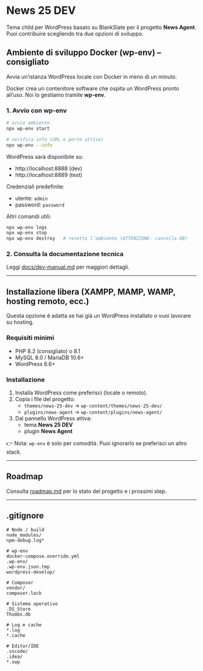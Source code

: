 # News 25 DEV

Tema child per WordPress basato su BlankSlate per il progetto **News Agent**.  
Puoi contribuire scegliendo tra due opzioni di sviluppo.

## Ambiente di sviluppo Docker (wp-env) – consigliato
Avvia un’istanza WordPress locale con Docker in meno di un minuto.

Docker crea un contenitore software che ospita un WordPress pronto all’uso. Noi lo gestiamo tramite **wp-env**.

### 1. Avvio con wp-env
```bash
# avvio ambiente
npx wp-env start

# verifica info (URL e porte attive)
npx wp-env --info
```

WordPress sarà disponibile su:
- http://localhost:8888 (dev)
- http://localhost:8889 (test)

Credenziali predefinite:
- utente: `admin`
- password: `password`

Altri comandi utili:
```bash
npx wp-env logs
npx wp-env stop
npx wp-env destroy   # resetta l’ambiente (ATTENZIONE: cancella DB)
```

### 2. Consulta la documentazione tecnica
Leggi [docs/dev-manual.md](./docs/dev-manual.md) per maggiori dettagli.

---

## Installazione libera (XAMPP, MAMP, WAMP, hosting remoto, ecc.)
Questa opzione è adatta se hai già un WordPress installato o vuoi lavorare su hosting.

### Requisiti minimi
- PHP 8.2 (consigliato) o 8.1
- MySQL 8.0 / MariaDB 10.6+
- WordPress 6.6+

### Installazione
1. Installa WordPress come preferisci (locale o remoto).
2. Copia i file del progetto:
   - `themes/news-25-dev` → `wp-content/themes/news-25-dev/`
   - `plugins/news-agent` → `wp-content/plugins/news-agent/`
3. Dal pannello WordPress attiva:
   - tema **News 25 DEV**
   - plugin **News Agent**

👉 Nota: `wp-env` è solo per comodità. Puoi ignorarlo se preferisci un altro stack.

---

## Roadmap
Consulta [roadmap.md](./roadmap.md) per lo stato del progetto e i prossimi step.

---

## .gitignore

```gitignore
# Node / build
node_modules/
npm-debug.log*

# wp-env
docker-compose.override.yml
.wp-env/
.wp-env.json.tmp
wordpress-develop/

# Composer
vendor/
composer.lock

# Sistema operativo
.DS_Store
Thumbs.db

# Log e cache
*.log
*.cache

# Editor/IDE
.vscode/
.idea/
*.swp
```
